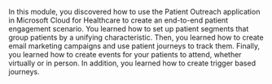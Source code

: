 In this module, you discovered how to use the Patient Outreach application in Microsoft Cloud for Healthcare to create an end-to-end patient engagement scenario. You learned how to set up patient segments that group patients by a unifying characteristic. Then, you learned how to create email marketing campaigns and use patient journeys to track them. Finally, you learned how to create events for your patients to attend, whether virtually or in person. In addition, you learned how to create trigger based journeys. 
